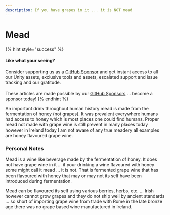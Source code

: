 ```yaml
---
description: If you have grapes in it ... it is NOT mead
---
```


# Mead

{% hint style="success" %}
#### Like what your seeing?

Consider supporting us as a [GitHub Sponsor](../../../../become-a-sponsor/) and get instant access to all our Unity assets, exclusive tools and assets, escalated support and issue tracking and our gratitude.\
\
These articles are made possible by our [GitHub Sponsors](https://github.com/sponsors/heathen-engineering) ... become a sponsor today!
{% endhint %}

An important drink throughout human history mead is made from the fermentation of honey (not grapes). It was prevalent everywhere humans had access to honey which is most places one could find humans. Proper mead not made with grape wine is still prevent in many places today however in Ireland today I am not aware of any true meadery all examples are honey flavoured grape wine.

### Personal Notes

Mead is a wine like beverage made by the fermentation of honey. It does not have grape wine in it ... if your drinking a wine flavoured with honey some might call it mead ... it is not. That is fermented grape wine that has been flavoured with honey that may or may not its self have been introduced during fermentation.

Mead can be flavoured its self using various berries, herbs, etc. ... Irish however cannot grow grapes and they do not ship well by ancient standards ... so short of importing grape wine from trade with Rome in the late bronze age there was no grape based wine manufactured in Ireland.&#x20;
